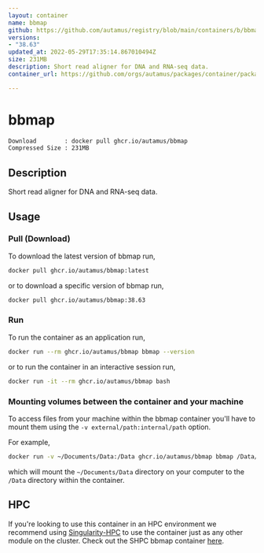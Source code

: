 ```yaml
---
layout: container
name: bbmap
github: https://github.com/autamus/registry/blob/main/containers/b/bbmap/spack.yaml
versions:
- "38.63"
updated_at: 2022-05-29T17:35:14.867010494Z
size: 231MB
description: Short read aligner for DNA and RNA-seq data.
container_url: https://github.com/orgs/autamus/packages/container/package/bbmap

---
```

# bbmap
```bash 
Download        : docker pull ghcr.io/autamus/bbmap
Compressed Size : 231MB
```

## Description
Short read aligner for DNA and RNA-seq data.

## Usage
### Pull (Download)
To download the latest version of bbmap run,

```bash
docker pull ghcr.io/autamus/bbmap:latest
```

or to download a specific version of bbmap run,

```bash
docker pull ghcr.io/autamus/bbmap:38.63
```
### Run
To run the container as an application run,
```bash
docker run --rm ghcr.io/autamus/bbmap bbmap --version
```

or to run the container in an interactive session run,
```bash
docker run -it --rm ghcr.io/autamus/bbmap bash
```

### Mounting volumes between the container and your machine
To access files from your machine within the bbmap container you'll have to mount them using the `-v external/path:internal/path` option.

For example,
```bash
docker run -v ~/Documents/Data:/Data ghcr.io/autamus/bbmap bbmap /Data/myData.csv
```
which will mount the `~/Documents/Data` directory on your computer to the `/Data` directory within the container.

## HPC
If you're looking to use this container in an HPC environment we recommend using [Singularity-HPC](https://singularity-hpc.readthedocs.io) to use the container just as any other module on the cluster. Check out the SHPC bbmap container [here](https://singularityhub.github.io/singularity-hpc/r/ghcr.io-autamus-bbmap/).